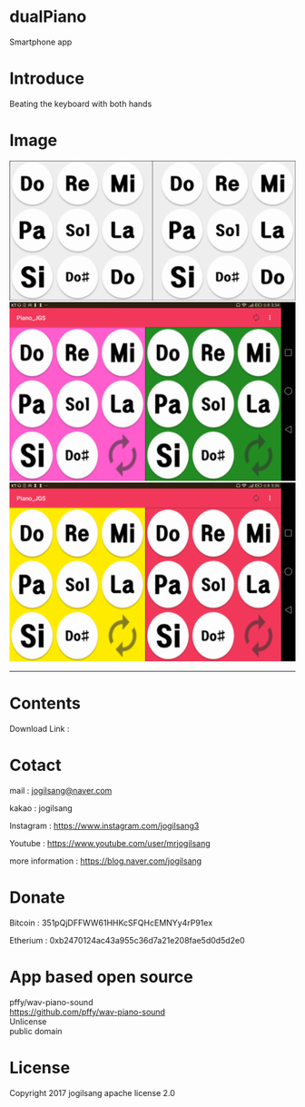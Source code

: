 # dualPiano

Smartphone app

Introduce
=============

Beating the keyboard with both hands

Image
=============

![Alt text](/introduce/1024500.png)
![Alt text](/introduce/Screenshot_2017-05-01-15-34-58.png)
![Alt text](/introduce/Screenshot_2017-05-01-15-36-12.png)


<hr/>

Contents
=============

Download Link : 


Cotact
=============

mail :
jogilsang@naver.com

kakao :
jogilsang

Instagram :
<https://www.instagram.com/jogilsang3>

Youtube :
<https://www.youtube.com/user/mrjogilsang>

more information : 
<https://blog.naver.com/jogilsang>

Donate
=============
Bitcoin : 351pQjDFFWW61HHKcSFQHcEMNYy4rP91ex

Etherium : 0xb2470124ac43a955c36d7a21e208fae5d0d5d2e0


App based open source
=============
pffy/wav-piano-sound  
https://github.com/pffy/wav-piano-sound  
Unlicense  
public domain  

License
=============
Copyright 2017 jogilsang apache license 2.0


